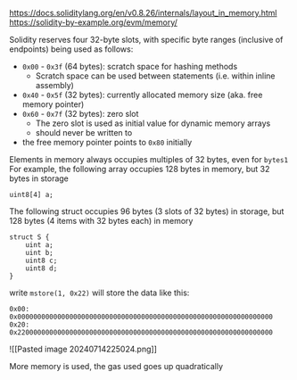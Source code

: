 https://docs.soliditylang.org/en/v0.8.26/internals/layout_in_memory.html
https://solidity-by-example.org/evm/memory/

Solidity reserves four 32-byte slots, with specific byte ranges (inclusive of endpoints) being used as follows:

- `0x00` - `0x3f` (64 bytes): scratch space for hashing methods
	- Scratch space can be used between statements (i.e. within inline assembly)
- `0x40` - `0x5f` (32 bytes): currently allocated memory size (aka. free memory pointer)
- `0x60` - `0x7f` (32 bytes): zero slot
	- The zero slot is used as initial value for dynamic memory arrays
	- should never be written to
- the free memory pointer points to `0x80` initially

Elements in memory always occupies multiples of 32 bytes, even for `bytes1`
For example, the following array occupies 128 bytes in memory, but 32 bytes in storage
```solidity
uint8[4] a;
```

The following struct occupies 96 bytes (3 slots of 32 bytes) in storage, but 128 bytes (4 items with 32 bytes each) in memory
```solidity
struct S {
    uint a;
    uint b;
    uint8 c;
    uint8 d;
}
```


write `mstore(1, 0x22)` will store the data like this:
```
0x00: 0x0000000000000000000000000000000000000000000000000000000000000000
0x20: 0x2200000000000000000000000000000000000000000000000000000000000000
```
![[Pasted image 20240714225024.png]]

More memory is used, the gas used goes up quadratically